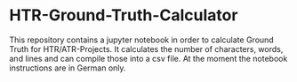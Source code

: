 # HTR-Ground-Truth-Calculator
This repository contains a jupyter notebook in order to calculate Ground Truth for HTR/ATR-Projects. It calculates the number of characters, words, and lines and can compile those into a csv file.
At the moment the notebook instructions are in German only.
